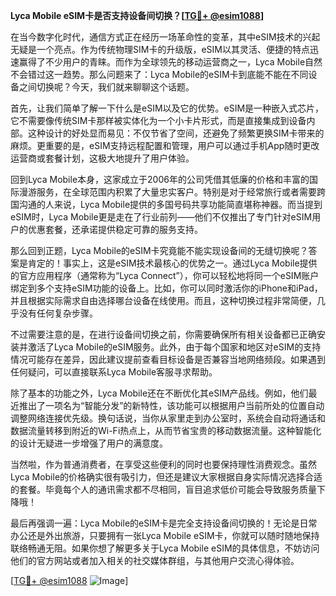 **Lyca Mobile eSIM卡是否支持设备间切换？[[TG💪+ @esim1088](https://t.me/s/esim1088)]**

在当今数字化时代，通信方式正在经历一场革命性的变革，其中eSIM技术的兴起无疑是一个亮点。作为传统物理SIM卡的升级版，eSIM以其灵活、便捷的特点迅速赢得了不少用户的青睐。而作为全球领先的移动运营商之一，Lyca Mobile自然不会错过这一趋势。那么问题来了：Lyca Mobile的eSIM卡到底能不能在不同设备之间切换呢？今天，我们就来聊聊这个话题。

首先，让我们简单了解一下什么是eSIM以及它的优势。eSIM是一种嵌入式芯片，它不需要像传统SIM卡那样被实体化为一个小卡片形式，而是直接集成到设备内部。这种设计的好处显而易见：不仅节省了空间，还避免了频繁更换SIM卡带来的麻烦。更重要的是，eSIM支持远程配置和管理，用户可以通过手机App随时更改运营商或套餐计划，这极大地提升了用户体验。

回到Lyca Mobile本身，这家成立于2006年的公司凭借其低廉的价格和丰富的国际漫游服务，在全球范围内积累了大量忠实客户。特别是对于经常旅行或者需要跨国沟通的人来说，Lyca Mobile提供的多国号码共享功能简直堪称神器。而当提到eSIM时，Lyca Mobile更是走在了行业前列——他们不仅推出了专门针对eSIM用户的优惠套餐，还承诺提供稳定可靠的服务支持。

那么回到正题，Lyca Mobile的eSIM卡究竟能不能实现设备间的无缝切换呢？答案是肯定的！事实上，这是eSIM技术最核心的优势之一。通过Lyca Mobile提供的官方应用程序（通常称为“Lyca Connect”），你可以轻松地将同一个eSIM账户绑定到多个支持eSIM功能的设备上。比如，你可以同时激活你的iPhone和iPad，并且根据实际需求自由选择哪台设备在线使用。而且，这种切换过程非常简便，几乎没有任何复杂步骤。

不过需要注意的是，在进行设备间切换之前，你需要确保所有相关设备都已正确安装并激活了Lyca Mobile的eSIM服务。此外，由于每个国家和地区对eSIM的支持情况可能存在差异，因此建议提前查看目标设备是否兼容当地网络频段。如果遇到任何疑问，可以直接联系Lyca Mobile客服寻求帮助。

除了基本的功能之外，Lyca Mobile还在不断优化其eSIM产品线。例如，他们最近推出了一项名为“智能分发”的新特性，该功能可以根据用户当前所处的位置自动调整网络连接优先级。换句话说，当你从家里走到办公室时，系统会自动将通话和数据流量转移到附近的Wi-Fi热点上，从而节省宝贵的移动数据流量。这种智能化的设计无疑进一步增强了用户的满意度。

当然啦，作为普通消费者，在享受这些便利的同时也要保持理性消费观念。虽然Lyca Mobile的价格确实很有吸引力，但还是建议大家根据自身实际情况选择合适的套餐。毕竟每个人的通讯需求都不尽相同，盲目追求低价可能会导致服务质量下降哦！

最后再强调一遍：Lyca Mobile的eSIM卡是完全支持设备间切换的！无论是日常办公还是外出旅游，只要拥有一张Lyca Mobile eSIM卡，你就可以随时随地保持联络畅通无阻。如果你想了解更多关于Lyca Mobile eSIM的具体信息，不妨访问他们的官方网站或者加入相关的社交媒体群组，与其他用户交流心得体验。

[[TG💪+ @esim1088](https://t.me/s/esim1088) ![Image](https://i.postimg.cc/4NQfJmqS/Snipaste-2025-05-13-00-14-12.png)]